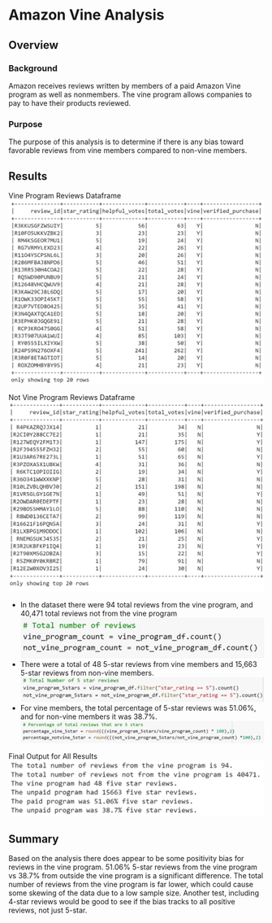 # Amazon Vine Analysis

## Overview

### Background
Amazon receives reviews written by members of a paid Amazon Vine program as well as nonmembers. The vine program allows companies to pay to have their products reviewed.

### Purpose
The purpose of this analysis is to determine if there is any bias toward favorable reviews from vine members compared to non-vine members.

## Results
Vine Program Reviews Dataframe
![vine_program](Resources\vine_program_df.PNG)

Not Vine Program Reviews Dataframe
![not_vine_program](Resources\not_vine_program_df.PNG)
- In the dataset there were 94 total reviews from the vine program, and 40,471 total reviews not from the vine program
![total_reviews](Resources\total_reviews.PNG)
- There were a total of 48 5-star reviews from vine members and 15,663 5-star reviews from non-vine members.
![total_5star](Resources\total_5star.PNG)
- For vine members, the total percentage of 5-star reviews was 51.06%, and for non-vine members it was 38.7%.
![percemtage_5star](Resources\percentage_5star.PNG)

Final Output for All Results
![final_results](Resources\final_results.PNG)
## Summary
Based on the analysis there does appear to be some positivity bias for reviews in the vine program. 51.06% 5-star reviews from the vine program vs 38.7% from outside the vine program is a significant difference. The total number of reviews from the vine program is far lower, which could cause some skewing of the data due to a low sample size. Another test, including 4-star reviews would be good to see if the bias tracks to all positive reviews, not just 5-star. 
